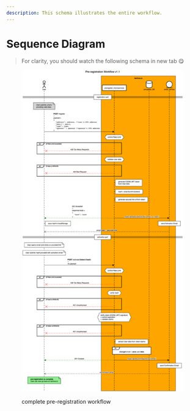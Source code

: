```yaml
---
description: This schema illustrates the entire workflow.
---
```


# Sequence Diagram

> For clarity, you should watch the following schema in new tab :yum:

<figure><img src="../../.gitbook/assets/Pre-registration_Workflow_v1.1.png" alt=""><figcaption><p>complete pre-registration workflow</p></figcaption></figure>
